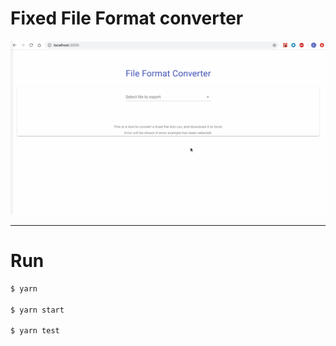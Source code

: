 # Fixed File Format converter

![](https://github.com/EmmmaG/readme-pics/blob/master/converter.gif)
<hr />

# Run
```sh
$ yarn

$ yarn start

$ yarn test
```
